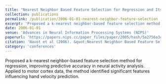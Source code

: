```yaml
---
title: "Nearest Neighbor Based Feature Selection for Regression and Its Application to Neural Activity"
collection: publications
permalink: /publication/2006-01-01-nearest-neighbor-feature-selection
excerpt: 'Proposed a k-nearest neighbor-based feature selection method for regression, improving predictive accuracy in neural activity analysis. Applied to motor cortex data, the method identified significant features influencing hand velocity prediction.'
date: 2006-01-01
venue: 'Advances in Neural Information Processing Systems (NIPS)'
paperurl: 'https://papers.nips.cc/paper_files/paper/2005/hash/5a2756a3cb9cde852cad3c97e120b656-Abstract.html'
citation: 'Navot et al (2006). &quot;Nearest Neighbor Based Feature Selection for Regression and Its Application to Neural Activity.&quot; <i>Advances in Neural Information Processing Systems</i>.'
category: 'conferences'
---
```

Proposed a k-nearest neighbor-based feature selection method for regression, improving predictive accuracy in neural activity analysis. Applied to motor cortex data, the method identified significant features influencing hand velocity prediction.
